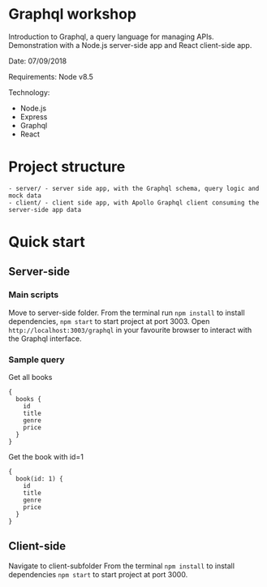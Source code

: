 # Graphql workshop
Introduction to Graphql, a query language for managing APIs.
Demonstration with a Node.js server-side app and React client-side app.

Date: 07/09/2018

Requirements: Node v8.5

Technology:
- Node.js
- Express
- Graphql
- React

# Project structure
```
- server/ - server side app, with the Graphql schema, query logic and mock data
- client/ - client side app, with Apollo Graphql client consuming the server-side app data
```

# Quick start
## Server-side
### Main scripts
Move to server-side folder.
From the terminal run
``` npm install ``` to install dependencies,
``` npm start ``` to start project at port 3003.
Open ```http://localhost:3003/graphql``` in your favourite browser to interact with the Graphql interface.

### Sample query
Get all books
```
{
  books {
    id
    title
    genre
    price
  }
}
```
Get the book with id=1
```
{
  book(id: 1) {
    id
    title
    genre
    price
  }
}
```

## Client-side
Navigate to client-subfolder
From the terminal
``` npm install ``` to install dependencies
``` npm start ``` to start project at port 3000.

